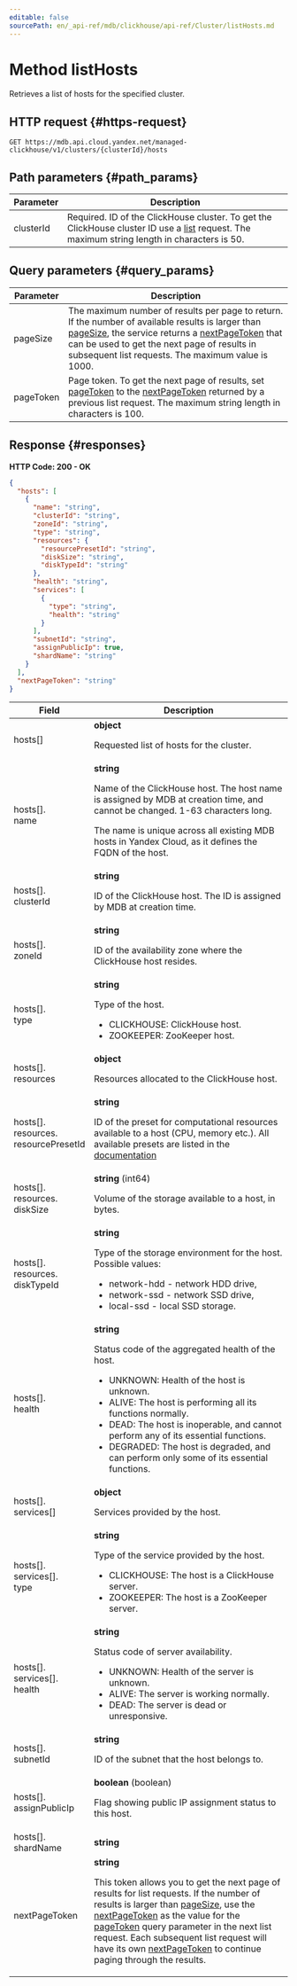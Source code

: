 ```yaml
---
editable: false
sourcePath: en/_api-ref/mdb/clickhouse/api-ref/Cluster/listHosts.md
---
```


# Method listHosts
Retrieves a list of hosts for the specified cluster.
 

 
## HTTP request {#https-request}
```
GET https://mdb.api.cloud.yandex.net/managed-clickhouse/v1/clusters/{clusterId}/hosts
```
 
## Path parameters {#path_params}
 
Parameter | Description
--- | ---
clusterId | Required. ID of the ClickHouse cluster. To get the ClickHouse cluster ID use a [list](/docs/managed-clickhouse/api-ref/Cluster/list) request.  The maximum string length in characters is 50.
 
## Query parameters {#query_params}
 
Parameter | Description
--- | ---
pageSize | The maximum number of results per page to return. If the number of available results is larger than [pageSize](/docs/managed-clickhouse/api-ref/Cluster/listHosts#query_params), the service returns a [nextPageToken](/docs/managed-clickhouse/api-ref/Cluster/listHosts#responses) that can be used to get the next page of results in subsequent list requests.  The maximum value is 1000.
pageToken | Page token.  To get the next page of results, set [pageToken](/docs/managed-clickhouse/api-ref/Cluster/listHosts#query_params) to the [nextPageToken](/docs/managed-clickhouse/api-ref/Cluster/listHosts#responses) returned by a previous list request.  The maximum string length in characters is 100.
 
## Response {#responses}
**HTTP Code: 200 - OK**

```json 
{
  "hosts": [
    {
      "name": "string",
      "clusterId": "string",
      "zoneId": "string",
      "type": "string",
      "resources": {
        "resourcePresetId": "string",
        "diskSize": "string",
        "diskTypeId": "string"
      },
      "health": "string",
      "services": [
        {
          "type": "string",
          "health": "string"
        }
      ],
      "subnetId": "string",
      "assignPublicIp": true,
      "shardName": "string"
    }
  ],
  "nextPageToken": "string"
}
```

 
Field | Description
--- | ---
hosts[] | **object**<br><p>Requested list of hosts for the cluster.</p> 
hosts[].<br>name | **string**<br><p>Name of the ClickHouse host. The host name is assigned by MDB at creation time, and cannot be changed. 1-63 characters long.</p> <p>The name is unique across all existing MDB hosts in Yandex Cloud, as it defines the FQDN of the host.</p> 
hosts[].<br>clusterId | **string**<br><p>ID of the ClickHouse host. The ID is assigned by MDB at creation time.</p> 
hosts[].<br>zoneId | **string**<br><p>ID of the availability zone where the ClickHouse host resides.</p> 
hosts[].<br>type | **string**<br><p>Type of the host.</p> <ul> <li>CLICKHOUSE: ClickHouse host.</li> <li>ZOOKEEPER: ZooKeeper host.</li> </ul> 
hosts[].<br>resources | **object**<br><p>Resources allocated to the ClickHouse host.</p> 
hosts[].<br>resources.<br>resourcePresetId | **string**<br><p>ID of the preset for computational resources available to a host (CPU, memory etc.). All available presets are listed in the <a href="/docs/managed-clickhouse/concepts/instance-types">documentation</a></p> 
hosts[].<br>resources.<br>diskSize | **string** (int64)<br><p>Volume of the storage available to a host, in bytes.</p> 
hosts[].<br>resources.<br>diskTypeId | **string**<br><p>Type of the storage environment for the host. Possible values:</p> <ul> <li>network-hdd - network HDD drive,</li> <li>network-ssd - network SSD drive,</li> <li>local-ssd - local SSD storage.</li> </ul> 
hosts[].<br>health | **string**<br><p>Status code of the aggregated health of the host.</p> <ul> <li>UNKNOWN: Health of the host is unknown.</li> <li>ALIVE: The host is performing all its functions normally.</li> <li>DEAD: The host is inoperable, and cannot perform any of its essential functions.</li> <li>DEGRADED: The host is degraded, and can perform only some of its essential functions.</li> </ul> 
hosts[].<br>services[] | **object**<br><p>Services provided by the host.</p> 
hosts[].<br>services[].<br>type | **string**<br><p>Type of the service provided by the host.</p> <ul> <li>CLICKHOUSE: The host is a ClickHouse server.</li> <li>ZOOKEEPER: The host is a ZooKeeper server.</li> </ul> 
hosts[].<br>services[].<br>health | **string**<br><p>Status code of server availability.</p> <ul> <li>UNKNOWN: Health of the server is unknown.</li> <li>ALIVE: The server is working normally.</li> <li>DEAD: The server is dead or unresponsive.</li> </ul> 
hosts[].<br>subnetId | **string**<br><p>ID of the subnet that the host belongs to.</p> 
hosts[].<br>assignPublicIp | **boolean** (boolean)<br><p>Flag showing public IP assignment status to this host.</p> 
hosts[].<br>shardName | **string**<br>
nextPageToken | **string**<br><p>This token allows you to get the next page of results for list requests. If the number of results is larger than <a href="/docs/managed-clickhouse/api-ref/Cluster/listHosts#query_params">pageSize</a>, use the <a href="/docs/managed-clickhouse/api-ref/Cluster/listHosts#responses">nextPageToken</a> as the value for the <a href="/docs/managed-clickhouse/api-ref/Cluster/listHosts#query_params">pageToken</a> query parameter in the next list request. Each subsequent list request will have its own <a href="/docs/managed-clickhouse/api-ref/Cluster/listHosts#responses">nextPageToken</a> to continue paging through the results.</p> 